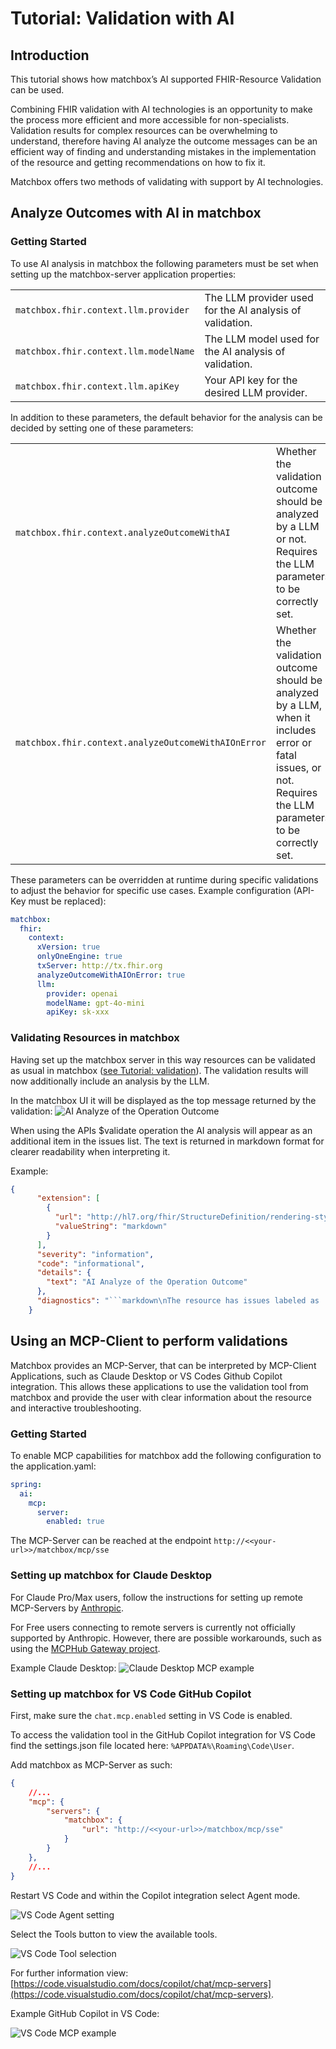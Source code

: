 # Tutorial: Validation with AI

## Introduction
This tutorial shows how matchbox’s AI supported FHIR-Resource Validation can be used.

Combining FHIR validation with AI technologies is an opportunity to make the process more efficient and more accessible for non-specialists. Validation results for complex resources can be overwhelming to understand, therefore having AI analyze the outcome messages can be an efficient way of finding and understanding mistakes in the implementation of the resource and getting recommendations on how to fix it. 

Matchbox offers two methods of validating with support by AI technologies. 

## Analyze Outcomes with AI in matchbox

### Getting Started

To use AI analysis in matchbox the following parameters must be set when setting up the matchbox-server application properties: 

|   |   |
|---|---|
|`matchbox.fhir.context.llm.provider`| The LLM provider used for the AI analysis of validation. |
| `matchbox.fhir.context.llm.modelName` | The LLM model used for the AI analysis of validation. |
| `matchbox.fhir.context.llm.apiKey` | Your API key for the desired LLM provider. |

In addition to these parameters, the default behavior for the analysis can be decided by setting one of these parameters:

|   |   |
|---|---|
|`matchbox.fhir.context.analyzeOutcomeWithAI`| Whether the validation outcome should be analyzed by a LLM or not. Requires the LLM parameters to be correctly set. |
| `matchbox.fhir.context.analyzeOutcomeWithAIOnError` | Whether the validation outcome should be analyzed by a LLM, when it includes error or fatal issues, or not. Requires the LLM parameters to be correctly set. |

These parameters can be overridden at runtime during specific validations to adjust the behavior for specific use cases.
Example configuration (API-Key must be replaced):

```yaml
matchbox:
  fhir:
    context:
      xVersion: true
      onlyOneEngine: true
      txServer: http://tx.fhir.org
      analyzeOutcomeWithAIOnError: true
      llm:
        provider: openai
        modelName: gpt-4o-mini
        apiKey: sk-xxx

```

### Validating Resources in matchbox

Having set up the matchbox server in this way resources can be validated as usual in matchbox ([see Tutorial: validation](validation-tutorial.md)). The validation results will now additionally include an analysis by the LLM.

In the matchbox UI it will be displayed as the top message returned by the validation:
![AI Analyze of the Operation Outcome](assets/ai_analyze.png)

When using the APIs $validate operation the AI analysis will appear as an additional item in the issues list. The text is returned in markdown format for clearer readability when interpreting it. 

Example:
```json
{
      "extension": [
        {
          "url": "http://hl7.org/fhir/StructureDefinition/rendering-style",
          "valueString": "markdown"
        }
      ],
      "severity": "information",
      "code": "informational",
      "details": {
        "text": "AI Analyze of the Operation Outcome"
      },
      "diagnostics": "```markdown\nThe resource has issues labeled as 'error':\n\n1. **Issue**: The property name must be a JSON Array, not an Object (at Patient).\n   - **Severity**: error\n   - **Expression**: Patient.name\n\n### Guidance:\nThe `name` property of the Patient resource should be represented as an array of objects, even if there is only one name entry. \n\n### Example Fix:\nChange your resource to the following format:\n\n```json\n{\n\t\"resourceType\": \"Patient\",\n\t\"name\": [\n\t\t{\n\t\t\t\"family\": \"Test\"\n\t\t}\n\t]\n}\n```\n\nThis will ensure the `name` field adheres to the FHIR specification.\n```"
    }
```

## Using an MCP-Client to perform validations

Matchbox provides an MCP-Server, that can be interpreted by MCP-Client Applications, such as Claude Desktop or VS Codes Github Copilot integration. This allows these applications to use the validation tool from matchbox and provide the user with clear information about the resource and interactive troubleshooting.

### Getting Started

To enable MCP capabilities for matchbox add the following configuration to the application.yaml:

```yaml
spring:
  ai:
    mcp:
      server:
        enabled: true
```

The MCP-Server can be reached at the endpoint `http://<<your-url>>/matchbox/mcp/sse`

### Setting up matchbox for Claude Desktop

For Claude Pro/Max users, follow the instructions for setting up remote MCP-Servers by [Anthropic](https://support.anthropic.com/en/articles/11175166-about-custom-integrations-using-remote-mcp).

For Free users connecting to remote servers is currently not officially supported by Anthropic. However, there are possible workarounds, such as using the [MCPHub Gateway project](https://github.com/lightconetech/mcp-gateway).

Example Claude Desktop:
![Claude Desktop MCP example](assets/claude_desktop_mcp_example.png)

### Setting up matchbox for VS Code GitHub Copilot

First, make sure the `chat.mcp.enabled` setting in VS Code is enabled.

To access the validation tool in the GitHub Copilot integration for VS Code find the settings.json file located here: `%APPDATA%\Roaming\Code\User`.

Add matchbox as MCP-Server as such:

```json
{
    //...
    "mcp": {
        "servers": {
            "matchbox": {
                "url": "http://<<your-url>>/matchbox/mcp/sse"
            }
        }
    },
    //...
}

```

Restart VS Code and within the Copilot integration select Agent mode.

![VS Code Agent setting](assets/vs_code_agent_setting.png)
 
Select the Tools button to view the available tools.
 
![VS Code Tool selection](assets/vs_code_tool_selection.png)

For further information view: [https://code.visualstudio.com/docs/copilot/chat/mcp-servers](https://code.visualstudio.com/docs/copilot/chat/mcp-servers).

Example GitHub Copilot in VS Code:

![VS Code MCP example](assets/vs_code_mcp_example.png)